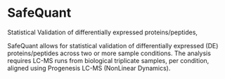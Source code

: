 SafeQuant
=========

Statistical Validation of differentially expressed proteins/peptides, 

SafeQuant allows for statistical validation of differentially expressed (DE) proteins/peptides across two or more sample conditions.
The analysis requires LC-MS runs from biological triplicate samples, per condition, aligned using Progenesis LC-MS
(NonLinear Dynamics). 